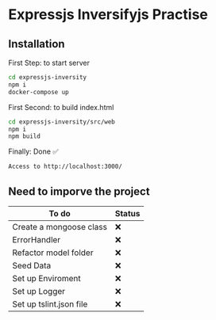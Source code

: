 # Expressjs Inversifyjs Practise

## Installation
First Step: to start server
```sh
cd expressjs-inversity
npm i
docker-compose up
```
First Second: to build index.html 
```sh
cd expressjs-inversity/src/web
npm i
npm build
```
Finally: Done ✅
```sh
Access to http://localhost:3000/
```
## Need to imporve the project

| To do | Status |
| ------ | ------ |
| Create a mongoose class | ❌ |
| ErrorHandler| ❌ |
| Refactor model folder | ❌ |
| Seed Data | ❌ |
| Set up Enviroment | ❌ |
| Set up Logger | ❌ |
| Set up tslint.json file | ❌ |
